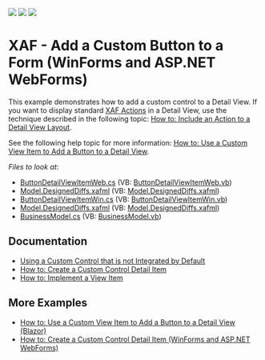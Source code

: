 <!-- default badges list -->
![](https://img.shields.io/endpoint?url=https://codecentral.devexpress.com/api/v1/VersionRange/128587345/17.2.3%2B)
[![](https://img.shields.io/badge/Open_in_DevExpress_Support_Center-FF7200?style=flat-square&logo=DevExpress&logoColor=white)](https://supportcenter.devexpress.com/ticket/details/T137443)
[![](https://img.shields.io/badge/📖_How_to_use_DevExpress_Examples-e9f6fc?style=flat-square)](https://docs.devexpress.com/GeneralInformation/403183)
<!-- default badges end -->
# XAF - Add a Custom Button to a Form (WinForms and ASP.NET WebForms)

This example demonstrates how to add a custom control to a Detail View. If you want to display standard [XAF Actions](https://docs.devexpress.com/eXpressAppFramework/112622/ui-construction/controllers-and-actions/actions) in a Detail View, use the technique described in the following topic: [How to: Include an Action to a Detail View Layout](https://docs.devexpress.com/eXpressAppFramework/112816/ui-construction/view-items-and-property-editors/how-to-include-an-action-to-a-detail-view-layout). 

See the following help topic for more information: [How to: Use a Custom View Item to Add a Button to a Detail View](https://docs.devexpress.com/eXpressAppFramework/113653/ui-construction/view-items-and-property-editors/how-to-add-a-button-to-a-detail-view-using-custom-view-item).

<!-- default file list -->
*Files to look at*:

* [ButtonDetailViewItemWeb.cs](./CS/MySolution.Module.Web/ButtonDetailViewItemWeb.cs) (VB: [ButtonDetailViewItemWeb.vb](./VB/MySolution.Module.Web/ButtonDetailViewItemWeb.vb))
* [Model.DesignedDiffs.xafml](./CS/MySolution.Module.Web/Model.DesignedDiffs.xafml) (VB: [Model.DesignedDiffs.xafml](./VB/MySolution.Module.Web/Model.DesignedDiffs.xafml))
* [ButtonDetailViewItemWin.cs](./CS/MySolution.Module.Win/ButtonDetailViewItemWin.cs) (VB: [ButtonDetailViewItemWin.vb](./VB/MySolution.Module.Win/ButtonDetailViewItemWin.vb))
* [Model.DesignedDiffs.xafml](./CS/MySolution.Module.Win/Model.DesignedDiffs.xafml) (VB: [Model.DesignedDiffs.xafml](./VB/MySolution.Module.Win/Model.DesignedDiffs.xafml))
* [BusinessModel.cs](./CS/MySolution.Module/BusinessObjects/BusinessModel.cs) (VB: [BusinessModel.vb](./VB/MySolution.Module/BusinessObjects/BusinessModel.vb))
<!-- default file list end -->

## Documentation
* [Using a Custom Control that is not Integrated by Default](https://docs.devexpress.com/eXpressAppFramework/113610/ui-construction/using-a-custom-control-that-is-not-integrated-by-default/using-a-custom-control-that-is-not-integrated-by-default)
* [How to: Create a Custom Control Detail Item](https://docs.devexpress.com/eXpressAppFramework/113652/ui-construction/view-items-and-property-editors/how-to-create-a-custom-control-detail-item)
* [How to: Implement a View Item](https://docs.devexpress.com/eXpressAppFramework/112641/ui-construction/view-items-and-property-editors/how-to-implement-a-view-item)

## More Examples
* [How to: Use a Custom View Item to Add a Button to a Detail View (Blazor)](https://github.com/DevExpress-Examples/xaf-custom-view-item-blazor)
* [How to: Create a Custom Control Detail Item (WinForms and ASP.NET WebForms)](https://github.com/DevExpress-Examples/XAF_how-to-create-a-custom-control-detail-item-t137193)
